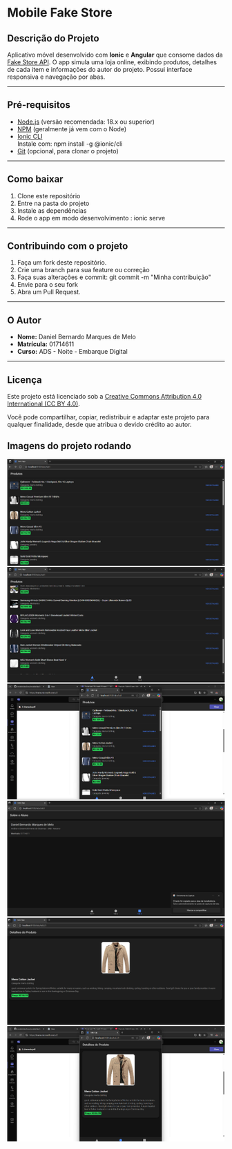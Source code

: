 # Mobile Fake Store

## Descrição do Projeto

Aplicativo móvel desenvolvido com **Ionic** e **Angular** que consome dados da [Fake Store API](https://fakestoreapi.com/). O app simula uma loja online, exibindo produtos, detalhes de cada item e informações do autor do projeto. Possui interface responsiva e navegação por abas.

---

## Pré-requisitos

- [Node.js](https://nodejs.org/) (versão recomendada: 18.x ou superior)
- [NPM](https://www.npmjs.com/) (geralmente já vem com o Node)
- [Ionic CLI](https://ionicframework.com/docs/cli)  
  Instale com:  npm install -g @ionic/cli
- [Git](https://git-scm.com/) (opcional, para clonar o projeto)

---

## Como baixar

1. Clone este repositório
2. Entre na pasta do projeto
3. Instale as dependências
4. Rode o app em modo desenvolvimento : ionic serve


---

## Contribuindo com o projeto

1. Faça um fork deste repositório.
2. Crie uma branch para sua feature ou correção
3. Faça suas alterações e commit: git commit -m "Minha contribuição"
4. Envie para o seu fork 
5. Abra um Pull Request.

---

## O Autor

- **Nome:** Daniel Bernardo Marques de Melo
- **Matrícula:** 01714611
- **Curso:** ADS - Noite - Embarque Digital 


---

## Licença

Este projeto está licenciado sob a [Creative Commons Attribution 4.0 International (CC BY 4.0)](https://creativecommons.org/licenses/by/4.0/deed.pt-BR).

Você pode compartilhar, copiar, redistribuir e adaptar este projeto para qualquer finalidade, desde que atribua o devido crédito ao autor.

## Imagens do projeto rodando

![Listagem de produtos](./Imagens/Lista_produtos.png)
![Listagem de produtos 2](./Imagens/Listagem_produtos_2.png)
![Listagem de produtos fora da tela cheia](./Imagens/Lista_de_produtos_fora_da_tela_cheia.png)
![Informação do aluno](./Imagens/informações_aluno.png)
![Informação de um produto específico](./Imagens/Informações_dos_produtos.png)
![Informação de um produto específico fora de tela cheia](./Imagens/descrição_do_produto_fora_da_tela_cheia.png)